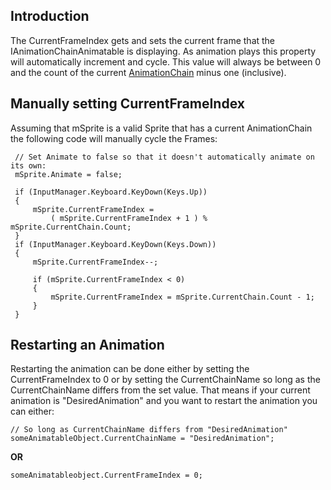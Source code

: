 ## Introduction

The CurrentFrameIndex gets and sets the current frame that the IAnimationChainAnimatable is displaying. As animation plays this property will automatically increment and cycle. This value will always be between 0 and the count of the current [AnimationChain](/frb/docs/index.php?title=FlatRedBall.Graphics.Animation.AnimationChain.md "FlatRedBall.Graphics.Animation.AnimationChain") minus one (inclusive).

## Manually setting CurrentFrameIndex

Assuming that mSprite is a valid Sprite that has a current AnimationChain the following code will manually cycle the Frames:

     // Set Animate to false so that it doesn't automatically animate on its own:
     mSprite.Animate = false;

     if (InputManager.Keyboard.KeyDown(Keys.Up))
     {
         mSprite.CurrentFrameIndex = 
             ( mSprite.CurrentFrameIndex + 1 ) % mSprite.CurrentChain.Count;
     }
     if (InputManager.Keyboard.KeyDown(Keys.Down))
     {
         mSprite.CurrentFrameIndex--;

         if (mSprite.CurrentFrameIndex < 0)
         {
             mSprite.CurrentFrameIndex = mSprite.CurrentChain.Count - 1;
         }
     }

## Restarting an Animation

Restarting the animation can be done either by setting the CurrentFrameIndex to 0 or by setting the CurrentChainName so long as the CurrentChainName differs from the set value. That means if your current animation is "DesiredAnimation" and you want to restart the animation you can either:

    // So long as CurrentChainName differs from "DesiredAnimation"
    someAnimatableObject.CurrentChainName = "DesiredAnimation";

**OR**

    someAnimatableobject.CurrentFrameIndex = 0;
